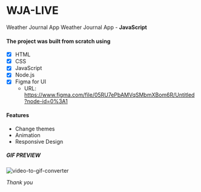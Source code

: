 # WJA-LIVE
Weather Journal App
Weather Journal App - <b>JavaScript</b>

#### The project was built from scratch using
- [x] HTML
- [x] CSS
- [x] JavaScript
- [x] Node.js
- [x] Figma for UI
  * URL: https://www.figma.com/file/05RU7ePbAMVqSMbmXBom6R/Untitled?node-id=0%3A1
  
  
#### Features
  * Change themes
  * Animation
  * Responsive Design


##### GIF PREVIEW 
![video-to-gif-converter](https://user-images.githubusercontent.com/49618856/151805104-ff1ac33c-f2e7-4dcd-aeeb-2fbf217025a7.gif)

*Thank you*
